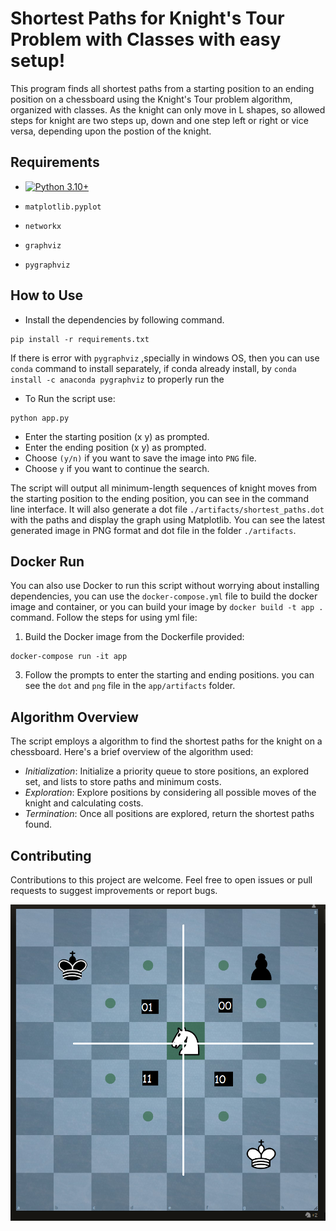 
# Shortest Paths for Knight's Tour Problem with Classes with easy setup!

This program finds all shortest paths from a starting position to an ending position on a chessboard using the Knight's Tour problem algorithm, organized with classes. As the knight can only move in L shapes, so allowed steps for knight are two steps up, down and one step left or right or vice versa, depending upon the postion of the knight.

## Requirements

- [![Python 3.10+](https://img.shields.io/badge/python-3.10%2B-blue.svg)](https://www.python.org/downloads/release/python-3100/)

- `matplotlib.pyplot`
- `networkx`
- `graphviz`
- `pygraphviz`



## How to Use
- Install the dependencies by following command.
```
pip install -r requirements.txt
```
If there is error with `pygraphviz` ,specially in windows OS, then you can use `conda` command to install separately, if conda already install,  by `conda install -c anaconda pygraphviz` to properly run the 
- To Run the script use: 
```
python app.py
```
- Enter the starting position (x y) as prompted.
- Enter the ending position (x y) as prompted.
- Choose `(y/n)` if you want to save the image into `PNG` file.
- Choose  `y` if you want to continue the search.

The script will output all minimum-length sequences of knight moves from the starting position to the ending position, you can see in the command line interface. It will also generate a dot file `./artifacts/shortest_paths.dot` with the paths and display the graph using Matplotlib. You can see the latest generated image in PNG format and dot file in the folder `./artifacts`.

## Docker Run
You can also use Docker to run this script without worrying about installing dependencies, you can use the `docker-compose.yml` file to build the docker image and container, or you can build your image by `docker build -t app .` command. Follow the steps for using yml file:
1.  Build the Docker image from the Dockerfile provided:

```
docker-compose run -it app
```


3. Follow the prompts to enter the starting and ending positions. you can see the `dot` and `png` file in the `app/artifacts` folder.


## Algorithm Overview

The script employs a algorithm to find the shortest paths for the knight on a chessboard. Here's a brief overview of the algorithm used:

- *Initialization*: Initialize a priority queue to store positions, an explored set, and lists to store paths and minimum costs.
- *Exploration*: Explore positions by considering all possible moves of the knight and calculating costs.
- *Termination*: Once all positions are explored, return the shortest paths found.

## Contributing

Contributions to this project are welcome. Feel free to open issues or pull requests to suggest improvements or report bugs.

![ChessBoard](./rcs/km.png)
